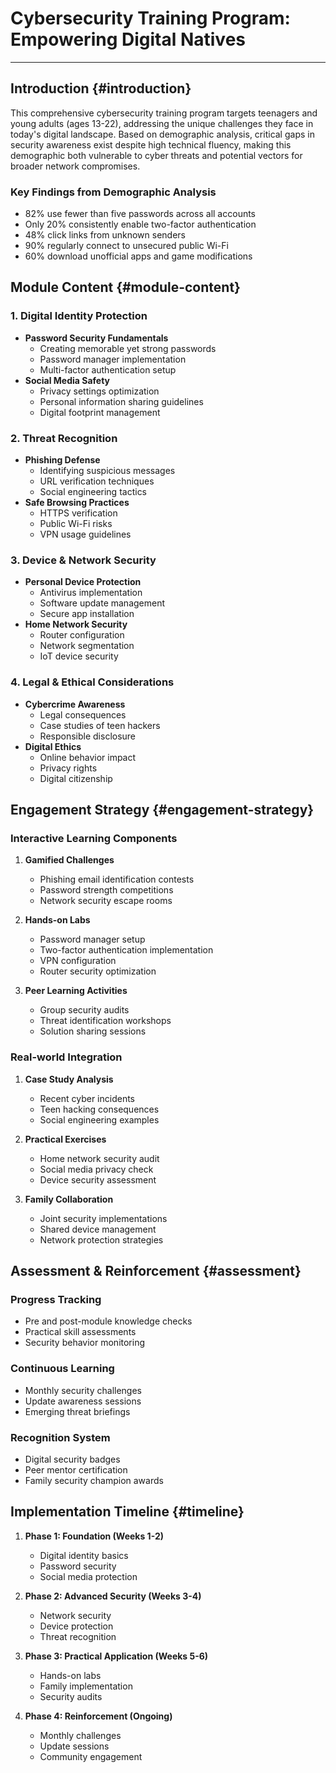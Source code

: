 # Cybersecurity Training Program: Empowering Digital Natives

---

## Introduction {#introduction}

This comprehensive cybersecurity training program targets teenagers and young adults (ages 13-22), addressing the unique challenges they face in today's digital landscape. Based on demographic analysis, critical gaps in security awareness exist despite high technical fluency, making this demographic both vulnerable to cyber threats and potential vectors for broader network compromises.

### Key Findings from Demographic Analysis

- 82% use fewer than five passwords across all accounts
- Only 20% consistently enable two-factor authentication
- 48% click links from unknown senders
- 90% regularly connect to unsecured public Wi-Fi
- 60% download unofficial apps and game modifications

## Module Content {#module-content}

### 1. Digital Identity Protection
- **Password Security Fundamentals**
  - Creating memorable yet strong passwords
  - Password manager implementation
  - Multi-factor authentication setup
- **Social Media Safety**
  - Privacy settings optimization
  - Personal information sharing guidelines
  - Digital footprint management

### 2. Threat Recognition
- **Phishing Defense**
  - Identifying suspicious messages
  - URL verification techniques
  - Social engineering tactics
- **Safe Browsing Practices**
  - HTTPS verification
  - Public Wi-Fi risks
  - VPN usage guidelines

### 3. Device & Network Security
- **Personal Device Protection**
  - Antivirus implementation
  - Software update management
  - Secure app installation
- **Home Network Security**
  - Router configuration
  - Network segmentation
  - IoT device security

### 4. Legal & Ethical Considerations
- **Cybercrime Awareness**
  - Legal consequences
  - Case studies of teen hackers
  - Responsible disclosure
- **Digital Ethics**
  - Online behavior impact
  - Privacy rights
  - Digital citizenship

## Engagement Strategy {#engagement-strategy}

### Interactive Learning Components

1. **Gamified Challenges**
   - Phishing email identification contests
   - Password strength competitions
   - Network security escape rooms

2. **Hands-on Labs**
   - Password manager setup
   - Two-factor authentication implementation
   - VPN configuration
   - Router security optimization

3. **Peer Learning Activities**
   - Group security audits
   - Threat identification workshops
   - Solution sharing sessions

### Real-world Integration

1. **Case Study Analysis**
   - Recent cyber incidents
   - Teen hacking consequences
   - Social engineering examples

2. **Practical Exercises**
   - Home network security audit
   - Social media privacy check
   - Device security assessment

3. **Family Collaboration**
   - Joint security implementations
   - Shared device management
   - Network protection strategies

## Assessment & Reinforcement {#assessment}

### Progress Tracking
- Pre and post-module knowledge checks
- Practical skill assessments
- Security behavior monitoring

### Continuous Learning
- Monthly security challenges
- Update awareness sessions
- Emerging threat briefings

### Recognition System
- Digital security badges
- Peer mentor certification
- Family security champion awards

## Implementation Timeline {#timeline}

1. **Phase 1: Foundation (Weeks 1-2)**
   - Digital identity basics
   - Password security
   - Social media protection

2. **Phase 2: Advanced Security (Weeks 3-4)**
   - Network security
   - Device protection
   - Threat recognition

3. **Phase 3: Practical Application (Weeks 5-6)**
   - Hands-on labs
   - Family implementation
   - Security audits

4. **Phase 4: Reinforcement (Ongoing)**
   - Monthly challenges
   - Update sessions
   - Community engagement 